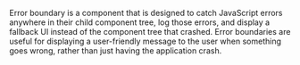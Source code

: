 Error boundary is a component that is designed to catch JavaScript errors anywhere in their child component tree, log those errors, and display a fallback UI instead of the component tree that crashed. Error boundaries are useful for displaying a user-friendly message to the user when something goes wrong, rather than just having the application crash.